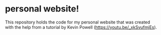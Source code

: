 # personal website!
This repository holds the code for my personal website that was created with the help from a tutorial by Kevin Powell (https://youtu.be/_xkSvufmjEs). 
